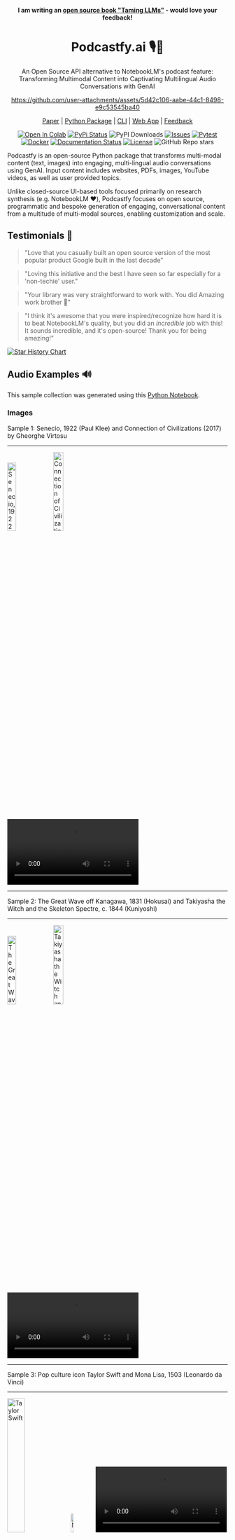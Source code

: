 <div align="center">
<a name="readme-top"></a>

**I am writing an [open source book "Taming LLMs"](https://www.souzatharsis.com/tamingLLMs/) - would love your feedback!**

# Podcastfy.ai 🎙️🤖
An Open Source API alternative to NotebookLM's podcast feature: Transforming Multimodal Content into Captivating Multilingual Audio Conversations with GenAI



https://github.com/user-attachments/assets/5d42c106-aabe-44c1-8498-e9c53545ba40



[Paper](https://github.com/souzatharsis/podcastfy/blob/main/paper/paper.pdf) |
[Python Package](https://github.com/souzatharsis/podcastfy/blob/59563ee105a0d1dbb46744e0ff084471670dd725/podcastfy.ipynb) |
[CLI](https://github.com/souzatharsis/podcastfy/blob/59563ee105a0d1dbb46744e0ff084471670dd725/usage/cli.md) |
[Web App](https://openpod.fly.dev/) |
[Feedback](https://github.com/souzatharsis/podcastfy/issues)

[![Open In Colab](https://colab.research.google.com/assets/colab-badge.svg)](https://colab.research.google.com/github/souzatharsis/podcastfy/blob/main/podcastfy.ipynb)
[![PyPi Status](https://img.shields.io/pypi/v/podcastfy)](https://pypi.org/project/podcastfy/)
![PyPI Downloads](https://static.pepy.tech/badge/podcastfy)
[![Issues](https://img.shields.io/github/issues-raw/souzatharsis/podcastfy)](https://github.com/souzatharsis/podcastfy/issues)
[![Pytest](https://github.com/souzatharsis/podcastfy/actions/workflows/python-app.yml/badge.svg)](https://github.com/souzatharsis/podcastfy/actions/workflows/python-app.yml)
[![Docker](https://github.com/souzatharsis/podcastfy/actions/workflows/docker-publish.yml/badge.svg)](https://github.com/souzatharsis/podcastfy/actions/workflows/docker-publish.yml)
[![Documentation Status](https://readthedocs.org/projects/podcastfy/badge/?version=latest)](https://podcastfy.readthedocs.io/en/latest/?badge=latest)
[![License](https://img.shields.io/badge/License-Apache_2.0-blue.svg)](https://opensource.org/licenses/Apache-2.0)
![GitHub Repo stars](https://img.shields.io/github/stars/souzatharsis/podcastfy)
</div>

Podcastfy is an open-source Python package that transforms multi-modal content (text, images) into engaging, multi-lingual audio conversations using GenAI. Input content includes websites, PDFs, images, YouTube videos, as well as user provided topics.

Unlike closed-source UI-based tools focused primarily on research synthesis (e.g. NotebookLM ❤️), Podcastfy focuses on open source, programmatic and bespoke generation of engaging, conversational content from a multitude of multi-modal sources, enabling customization and scale.

## Testimonials 💬

> "Love that you casually built an open source version of the most popular product Google built in the last decade"

> "Loving this initiative and the best I have seen so far especially for a 'non-techie' user."

> "Your library was very straightforward to work with. You did Amazing work brother 🙏"

> "I think it's awesome that you were inspired/recognize how hard it is to beat NotebookLM's quality, but you did an *incredible* job with this! It sounds incredible, and it's open-source! Thank you for being amazing!"

[![Star History Chart](https://api.star-history.com/svg?repos=souzatharsis/podcastfy&type=Date&theme=dark)](https://api.star-history.com/svg?repos=souzatharsis/podcastfy&type=Date&theme=dark)

## Audio Examples 🔊
This sample collection was generated using this [Python Notebook](usage/examples.ipynb).

### Images
Sample 1: Senecio, 1922 (Paul Klee) and Connection of Civilizations (2017) by Gheorghe Virtosu
***
<img src="data/images/Senecio.jpeg" alt="Senecio, 1922 (Paul Klee)" width="20%" height="auto"> <img src="data/images/connection.jpg" alt="Connection of Civilizations (2017) by Gheorghe Virtosu " width="21.5%" height="auto">
<video src="https://github.com/user-attachments/assets/a4134a0d-138c-4ab4-bc70-0f53b3507e6b"></video>  
***
Sample 2: The Great Wave off Kanagawa, 1831 (Hokusai) and Takiyasha the Witch and the Skeleton Spectre, c. 1844 (Kuniyoshi)
***
 <img src="data/images/japan_1.jpg" alt="The Great Wave off Kanagawa, 1831 (Hokusai)" width="20%" height="auto"> <img src="data/images/japan2.jpg" alt="Takiyasha the Witch and the Skeleton Spectre, c. 1844 (Kuniyoshi)" width="21.5%" height="auto"> 
<video src="https://github.com/user-attachments/assets/f6aaaeeb-39d2-4dde-afaf-e2cd212e9fed"></video>  
***
Sample 3: Pop culture icon Taylor Swift and Mona Lisa, 1503 (Leonardo da Vinci)
***
<img src="data/images/taylor.png" alt="Taylor Swift" width="28%" height="auto"> <img src="data/images/monalisa.jpeg" alt="Mona Lisa" width="10.5%" height="auto">
<video src="https://github.com/user-attachments/assets/3b6f7075-159b-4540-946f-3f3907dffbca"></video> 


### Text
| Audio | Description  | Source |
|-------|--|--------|
| <video src="https://github.com/user-attachments/assets/ef41a207-a204-4b60-a11e-06d66a0fbf06"></video>  | Personal Website | [Website](https://www.souzatharsis.com) |
| [Audio](https://soundcloud.com/high-lander123/amodei?in=high-lander123/sets/podcastfy-sample-audio-longform&si=b8dfaf4e3ddc4651835e277500384156) (`longform=True`) | Lex Fridman Podcast: 5h interview with Dario Amodei Anthropic's CEO |  [Youtube](https://www.youtube.com/watch?v=ugvHCXCOmm4) |
| [Audio](https://soundcloud.com/high-lander123/benjamin?in=high-lander123/sets/podcastfy-sample-audio-longform&si=dca7e2eec1c94252be18b8794499959a&utm_source=clipboard&utm_medium=text&utm_campaign=social_sharing) (`longform=True`)| Benjamin Franklin's Autobiography | [Book](https://www.gutenberg.org/cache/epub/148/pg148.txt) |

### Multi-Lingual Text
| Language | Content Type | Description | Audio | Source |
|----------|--------------|-------------|-------|--------|
| French | Website | Agroclimate research information | [Audio](https://audio.com/thatupiso/audio/podcast-fr-agro) | [Website](https://agroclim.inrae.fr/) |
| Portuguese-BR | News Article | Election polls in São Paulo | [Audio](https://audio.com/thatupiso/audio/podcast-thatupiso-br) | [Website](https://noticias.uol.com.br/eleicoes/2024/10/03/nova-pesquisa-datafolha-quem-subiu-e-quem-caiu-na-disputa-de-sp-03-10.htm) |


## Quickstart 💻

### Prerequisites
- Python 3.11 or higher
- `$ pip install ffmpeg` (for audio processing)

### Setup
1. Install from PyPI
  `$ pip install podcastfy`

2. Set up your [API keys](usage/config.md)

### Python
```python
from podcastfy.client import generate_podcast

audio_file = generate_podcast(urls=["<url1>", "<url2>"])
```
### CLI
```
python -m podcastfy.client --url <url1> --url <url2>
```
  
## Usage 💻

- [Python Package Quickstart](podcastfy.ipynb)

- [How to](usage/how-to.md)

- [Python Package Reference Manual](https://podcastfy.readthedocs.io/en/latest/podcastfy.html)

- [CLI](usage/cli.md)

## Customization 🔧

Podcastfy offers a range of customization options to tailor your AI-generated podcasts:
- Customize podcast [conversation](usage/conversation_custom.md) (e.g. format, style, voices)
- Choose to run [Local LLMs](usage/local_llm.md) (156+ HuggingFace models)
- Set other [Configuration Settings](usage/config.md)

## Features ✨

- Generate conversational content from multiple sources and formats (images, text, websites, YouTube, and PDFs).
- Generate shorts (2-5 minutes) or longform (30+ minutes) podcasts.
- Customize transcript and audio generation (e.g., style, language, structure).
- Generate transcripts using 100+ LLM models (OpenAI, Anthropic, Google etc).
- Leverage local LLMs for transcript generation for increased privacy and control.
- Integrate with advanced text-to-speech models (OpenAI, Google, ElevenLabs, and Microsoft Edge).
- Provide multi-language support for global content creation.
- Integrate seamlessly with CLI and Python packages for automated workflows.

## Built with Podcastfy 🚀

- [OpenNotebook](https://www.open-notebook.ai/)
- [SurfSense](https://www.surfsense.net/)
- [OpenPod](https://openpod.fly.dev/)
- [Podcast-llm](https://github.com/evandempsey/podcast-llm)
- [Podcastfy-HuggingFace App](https://huggingface.co/spaces/thatupiso/Podcastfy.ai_demo)
- [Echeta](https://echeta.ng)


## Updates 🚀🚀

### v0.4.0+ release
- Released new Multi-Speaker TTS model (is it the one NotebookLM uses?!?)
- Generate short or longform podcasts
- Generate podcasts from input topic using grounded real-time web search
- Integrate with 100+ LLM models (OpenAI, Anthropic, Google etc) for transcript generation

See [CHANGELOG](CHANGELOG.md) for more details.


## License

This software is licensed under [Apache 2.0](LICENSE). See [instructions](usage/license-guide.md) if you would like to use podcastfy in your software.

## Contributing 🤝

We welcome contributions! See [Guidelines](GUIDELINES.md) for more details.

## Example Use Cases 🎧🎶

- **Content Creators** can use `Podcastfy` to convert blog posts, articles, or multimedia content into podcast-style audio, enabling them to reach broader audiences. By transforming content into an audio format, creators can cater to users who prefer listening over reading.

- **Educators** can transform lecture notes, presentations, and visual materials into audio conversations, making educational content more accessible to students with different learning preferences. This is particularly beneficial for students with visual impairments or those who have difficulty processing written information.

- **Researchers** can convert research papers, visual data, and technical content into conversational audio. This makes it easier for a wider audience, including those with disabilities, to consume and understand complex scientific information. Researchers can also create audio summaries of their work to enhance accessibility.

- **Accessibility Advocates** can use `Podcastfy` to promote digital accessibility by providing a tool that converts multimodal content into auditory formats. This helps individuals with visual impairments, dyslexia, or other disabilities that make it challenging to consume written or visual content.
  
## Contributors

<a href="https://github.com/souzatharsis/podcastfy/graphs/contributors">
  <img alt="contributors" src="https://contrib.rocks/image?repo=souzatharsis/podcastfy"/>
</a>

<p align="right" style="font-size: 14px; color: #555; margin-top: 20px;">
    <a href="#readme-top" style="text-decoration: none; color: #007bff; font-weight: bold;">
        ↑ Back to Top ↑
    </a>
</p>

